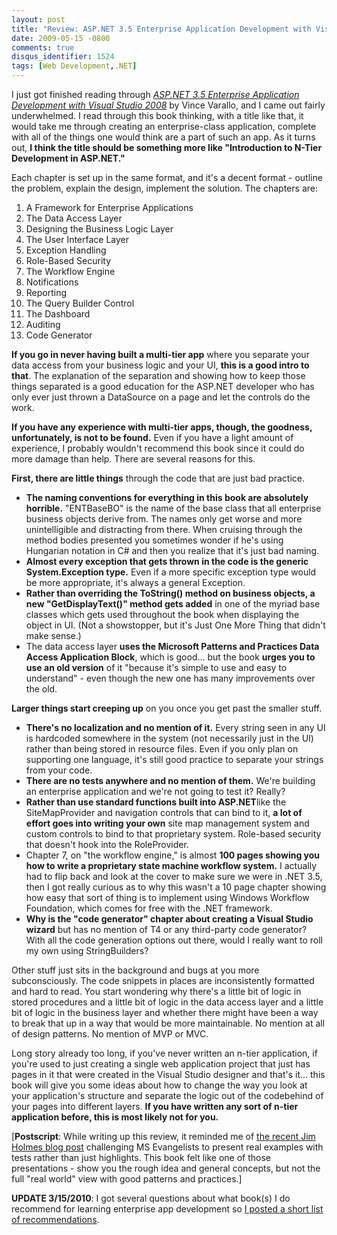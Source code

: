 ```yaml
---
layout: post
title: "Review: ASP.NET 3.5 Enterprise Application Development with Visual Studio 2008"
date: 2009-05-15 -0800
comments: true
disqus_identifier: 1524
tags: [Web Development,.NET]
---
```

I just got finished reading through [*ASP.NET 3.5 Enterprise Application
Development with Visual Studio
2008*](http://www.amazon.com/gp/product/0470396865?ie=UTF8&tag=mhsvortex&linkCode=as2&camp=1789&creative=9325&creativeASIN=0470396865)
by Vince Varallo, and I came out fairly underwhelmed. I read through
this book thinking, with a title like that, it would take me through
creating an enterprise-class application, complete with all of the
things one would think are a part of such an app. As it turns out, **I
think the title should be something more like "Introduction to N-Tier
Development in ASP.NET."**

Each chapter is set up in the same format, and it's a decent format -
outline the problem, explain the design, implement the solution. The
chapters are:

1.  A Framework for Enterprise Applications
2.  The Data Access Layer
3.  Designing the Business Logic Layer
4.  The User Interface Layer
5.  Exception Handling
6.  Role-Based Security
7.  The Workflow Engine
8.  Notifications
9.  Reporting
10. The Query Builder Control
11. The Dashboard
12. Auditing
13. Code Generator

**If you go in never having built a multi-tier app** where you separate
your data access from your business logic and your UI, **this is a good
intro to that**. The explanation of the separation and showing how to
keep those things separated is a good education for the ASP.NET
developer who has only ever just thrown a DataSource on a page and let
the controls do the work.

**If you have any experience with multi-tier apps, though, the goodness,
unfortunately, is not to be found.** Even if you have a light amount of
experience, I probably wouldn't recommend this book since it could do
more damage than help. There are several reasons for this.

**First, there are little things** through the code that are just bad
practice.

-   **The naming conventions for everything in this book are absolutely
    horrible.** "ENTBaseBO" is the name of the base class that all
    enterprise business objects derive from. The names only get worse
    and more unintelligible and distracting from there. When cruising
    through the method bodies presented you sometimes wonder if he's
    using Hungarian notation in C\# and then you realize that it's just
    bad naming.
-   **Almost every exception that gets thrown in the code is the generic
    System.Exception type.** Even if a more specific exception type
    would be more appropriate, it's always a general Exception.
-   **Rather than overriding the ToString() method on business objects,
    a new "GetDisplayText()" method gets added** in one of the myriad
    base classes which gets used throughout the book when displaying the
    object in UI. (Not a showstopper, but it's Just One More Thing that
    didn't make sense.)
-   The data access layer **uses the Microsoft Patterns and Practices
    Data Access Application Block**, which is good... but the book
    **urges you to use an old version** of it "because it's simple to
    use and easy to understand" - even though the new one has many
    improvements over the old.

**Larger things start creeping up** on you once you get past the smaller
stuff.

-   **There's no localization and no mention of it.** Every string seen
    in any UI is hardcoded somewhere in the system (not necessarily just
    in the UI) rather than being stored in resource files. Even if you
    only plan on supporting one language, it's still good practice to
    separate your strings from your code.
-   **There are no tests anywhere and no mention of them.** We're
    building an enterprise application and we're not going to test it?
    Really?
-   **Rather than use standard functions built into ASP.NET**like the
    SiteMapProvider and navigation controls that can bind to it, **a lot
    of effort goes into writing your own** site map management system
    and custom controls to bind to that proprietary system. Role-based
    security that doesn't hook into the RoleProvider.
-   Chapter 7, on "the workflow engine," is almost **100 pages showing
    you how to write a proprietary state machine workflow system.** I
    actually had to flip back and look at the cover to make sure we were
    in .NET 3.5, then I got really curious as to why this wasn't a 10
    page chapter showing how easy that sort of thing is to implement
    using Windows Workflow Foundation, which comes for free with the
    .NET framework.
-   **Why is the "code generator" chapter about creating a Visual Studio
    wizard** but has no mention of T4 or any third-party code generator?
    With all the code generation options out there, would I really want
    to roll my own using StringBuilders?

Other stuff just sits in the background and bugs at you more
subconsciously. The code snippets in places are inconsistently formatted
and hard to read. You start wondering why there's a little bit of logic
in stored procedures and a little bit of logic in the data access layer
and a little bit of logic in the business layer and whether there might
have been a way to break that up in a way that would be more
maintainable. No mention at all of design patterns. No mention of MVP or
MVC.

Long story already too long, if you've never written an n-tier
application, if you're used to just creating a single web application
project that just has pages in it that were created in the Visual Studio
designer and that's it... this book will give you some ideas about how
to change the way you look at your application's structure and separate
the logic out of the codebehind of your pages into different layers.
**If you have written any sort of n-tier application before, this is
most likely not for you.**

[**Postscript**: While writing up this review, it reminded me of [the
recent Jim Holmes blog
post](http://frazzleddad.blogspot.com/2009/04/challenge-to-ms-evangelists-real.html)
challenging MS Evangelists to present real examples with tests rather
than just highlights. This book felt like one of those presentations -
show you the rough idea and general concepts, but not the full "real
world" view with good patterns and practices.]

**UPDATE 3/15/2010**: I got several questions about what book(s) I do
recommend for learning enterprise app development so [I posted a short
list of
recommendations](/archive/2010/03/15/enterprise-application-development-books.aspx).

